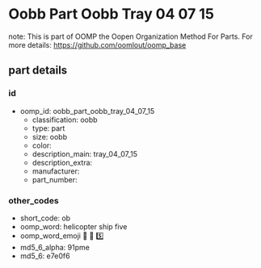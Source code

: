 # Oobb Part Oobb Tray 04 07 15  

note: This is part of OOMP the Oopen Organization Method For Parts. For more details: https://github.com/oomlout/oomp_base

##  part details





### id
* oomp_id: oobb_part_oobb_tray_04_07_15
  * classification: oobb
  * type: part
  * size: oobb
  * color: 
  * description_main: tray_04_07_15
  * description_extra: 
  * manufacturer: 
  * part_number: 

### other_codes
* short_code: ob
* oomp_word: helicopter ship five
* oomp_word_emoji :helicopter: :ship: :five:
* md5_6_alpha: 91pme
* md5_6: e7e0f6